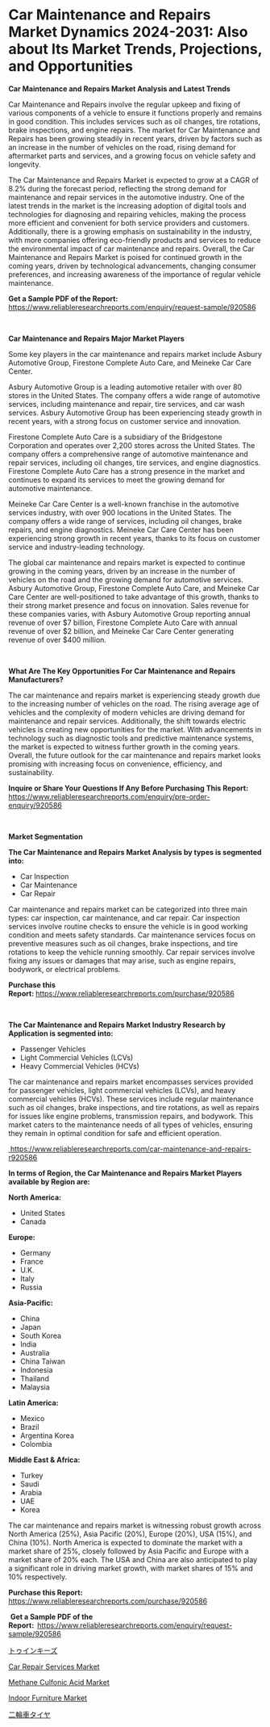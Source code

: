 <p><h1>Car Maintenance and Repairs Market Dynamics 2024-2031: Also about Its Market Trends, Projections, and Opportunities</h1></p><p><strong>Car Maintenance and Repairs Market Analysis and Latest Trends</strong></p>
<p><p>Car Maintenance and Repairs involve the regular upkeep and fixing of various components of a vehicle to ensure it functions properly and remains in good condition. This includes services such as oil changes, tire rotations, brake inspections, and engine repairs. The market for Car Maintenance and Repairs has been growing steadily in recent years, driven by factors such as an increase in the number of vehicles on the road, rising demand for aftermarket parts and services, and a growing focus on vehicle safety and longevity.</p><p>The Car Maintenance and Repairs Market is expected to grow at a CAGR of 8.2% during the forecast period, reflecting the strong demand for maintenance and repair services in the automotive industry. One of the latest trends in the market is the increasing adoption of digital tools and technologies for diagnosing and repairing vehicles, making the process more efficient and convenient for both service providers and customers. Additionally, there is a growing emphasis on sustainability in the industry, with more companies offering eco-friendly products and services to reduce the environmental impact of car maintenance and repairs. Overall, the Car Maintenance and Repairs Market is poised for continued growth in the coming years, driven by technological advancements, changing consumer preferences, and increasing awareness of the importance of regular vehicle maintenance.</p></p>
<p><strong>Get a Sample PDF of the Report:&nbsp;</strong> <a href="https://www.reliableresearchreports.com/enquiry/request-sample/920586">https://www.reliableresearchreports.com/enquiry/request-sample/920586</a></p>
<p>&nbsp;</p>
<p><strong>Car Maintenance and Repairs Major Market Players</strong></p>
<p><p>Some key players in the car maintenance and repairs market include Asbury Automotive Group, Firestone Complete Auto Care, and Meineke Car Care Center.</p><p>Asbury Automotive Group is a leading automotive retailer with over 80 stores in the United States. The company offers a wide range of automotive services, including maintenance and repair, tire services, and car wash services. Asbury Automotive Group has been experiencing steady growth in recent years, with a strong focus on customer service and innovation.</p><p>Firestone Complete Auto Care is a subsidiary of the Bridgestone Corporation and operates over 2,200 stores across the United States. The company offers a comprehensive range of automotive maintenance and repair services, including oil changes, tire services, and engine diagnostics. Firestone Complete Auto Care has a strong presence in the market and continues to expand its services to meet the growing demand for automotive maintenance.</p><p>Meineke Car Care Center is a well-known franchise in the automotive services industry, with over 900 locations in the United States. The company offers a wide range of services, including oil changes, brake repairs, and engine diagnostics. Meineke Car Care Center has been experiencing strong growth in recent years, thanks to its focus on customer service and industry-leading technology.</p><p>The global car maintenance and repairs market is expected to continue growing in the coming years, driven by an increase in the number of vehicles on the road and the growing demand for automotive services. Asbury Automotive Group, Firestone Complete Auto Care, and Meineke Car Care Center are well-positioned to take advantage of this growth, thanks to their strong market presence and focus on innovation. Sales revenue for these companies varies, with Asbury Automotive Group reporting annual revenue of over $7 billion, Firestone Complete Auto Care with annual revenue of over $2 billion, and Meineke Car Care Center generating revenue of over $400 million.</p></p>
<p>&nbsp;</p>
<p><strong>What Are The Key Opportunities For Car Maintenance and Repairs Manufacturers?</strong></p>
<p><p>The car maintenance and repairs market is experiencing steady growth due to the increasing number of vehicles on the road. The rising average age of vehicles and the complexity of modern vehicles are driving demand for maintenance and repair services. Additionally, the shift towards electric vehicles is creating new opportunities for the market. With advancements in technology such as diagnostic tools and predictive maintenance systems, the market is expected to witness further growth in the coming years. Overall, the future outlook for the car maintenance and repairs market looks promising with increasing focus on convenience, efficiency, and sustainability.</p></p>
<p><strong>Inquire or Share Your Questions If Any Before Purchasing This Report:</strong> <a href="https://www.reliableresearchreports.com/enquiry/pre-order-enquiry/920586">https://www.reliableresearchreports.com/enquiry/pre-order-enquiry/920586</a></p>
<p>&nbsp;</p>
<p><strong>Market Segmentation</strong></p>
<p><strong>The Car Maintenance and Repairs Market Analysis by types is segmented into:</strong></p>
<p><ul><li>Car Inspection</li><li>Car Maintenance</li><li>Car Repair</li></ul></p>
<p><p>Car maintenance and repairs market can be categorized into three main types: car inspection, car maintenance, and car repair. Car inspection services involve routine checks to ensure the vehicle is in good working condition and meets safety standards. Car maintenance services focus on preventive measures such as oil changes, brake inspections, and tire rotations to keep the vehicle running smoothly. Car repair services involve fixing any issues or damages that may arise, such as engine repairs, bodywork, or electrical problems.</p></p>
<p><strong>Purchase this Report:&nbsp;</strong><a href="https://www.reliableresearchreports.com/purchase/920586">https://www.reliableresearchreports.com/purchase/920586</a></p>
<p>&nbsp;</p>
<p><strong>The Car Maintenance and Repairs Market Industry Research by Application is segmented into:</strong></p>
<p><ul><li>Passenger Vehicles</li><li>Light Commercial Vehicles (LCVs)</li><li>Heavy Commercial Vehicles (HCVs)</li></ul></p>
<p><p>The car maintenance and repairs market encompasses services provided for passenger vehicles, light commercial vehicles (LCVs), and heavy commercial vehicles (HCVs). These services include regular maintenance such as oil changes, brake inspections, and tire rotations, as well as repairs for issues like engine problems, transmission repairs, and bodywork. This market caters to the maintenance needs of all types of vehicles, ensuring they remain in optimal condition for safe and efficient operation.</p></p>
<p><a href="https://www.reliableresearchreports.com/car-maintenance-and-repairs-r920586">&nbsp;https://www.reliableresearchreports.com/car-maintenance-and-repairs-r920586</a></p>
<p><strong>In terms of Region, the Car Maintenance and Repairs Market Players available by Region are:</strong></p>
<p>
    <p> <strong> North America: </strong>
        <ul>
            <li>United States</li>
            <li>Canada</li>
        </ul>
        </p> 
    <p> <strong> Europe: </strong>
        <ul>
            <li>Germany</li>
            <li>France</li>
            <li>U.K.</li>
            <li>Italy</li>
            <li>Russia</li>
        </ul>
        </p> 
    <p> <strong> Asia-Pacific: </strong>
        <ul>
            <li>China</li>
            <li>Japan</li>
            <li>South Korea</li>
            <li>India</li>
            <li>Australia</li>
            <li>China Taiwan</li>
            <li>Indonesia</li>
            <li>Thailand</li>
            <li>Malaysia</li>
        </ul>
        </p> 
    <p> <strong> Latin America: </strong>
        <ul>
            <li>Mexico</li>
            <li>Brazil</li>
            <li>Argentina Korea</li>
            <li>Colombia</li>
        </ul>
        </p> 
    <p> <strong> Middle East & Africa: </strong>
        <ul>
            <li>Turkey</li>
            <li>Saudi</li>
            <li>Arabia</li>
            <li>UAE</li>
            <li>Korea</li>
        </ul>
    </p>
    </p>
<p><p>The car maintenance and repairs market is witnessing robust growth across North America (25%), Asia Pacific (20%), Europe (20%), USA (15%), and China (10%). North America is expected to dominate the market with a market share of 25%, closely followed by Asia Pacific and Europe with a market share of 20% each. The USA and China are also anticipated to play a significant role in driving market growth, with market shares of 15% and 10% respectively.</p></p>
<p><strong>Purchase this Report: </strong><a href="https://www.reliableresearchreports.com/purchase/920586">https://www.reliableresearchreports.com/purchase/920586</a></p>
<p>&nbsp;<strong>Get a Sample PDF of the Report:&nbsp;&nbsp;</strong><a href="https://www.reliableresearchreports.com/enquiry/request-sample/920586">https://www.reliableresearchreports.com/enquiry/request-sample/920586</a></p>
<p><strong></strong></p>
<p><p><a href="https://github.com/hilmi-2a/Market-Research-Report-List-1/blob/main/721475952606.md">トゥインキーズ</a></p><p><a href="https://github.com/MyrtisWest1/Market-Research-Report-List-1/blob/main/car-repair-services-market.md">Car Repair Services Market</a></p><p><a href="https://issuu.com/reportprime-2/docs/methane-culfonic-acid-market-size-2030.pptx">Methane Culfonic Acid Market</a></p><p><a href="https://github.com/brenzgnarento/Market-Research-Report-List-2/blob/main/indoor-furniture-market.md">Indoor Furniture Market</a></p><p><a href="https://github.com/Sophiaard2003/Market-Research-Report-List-1/blob/main/897739252607.md">二輪車タイヤ</a></p></p>